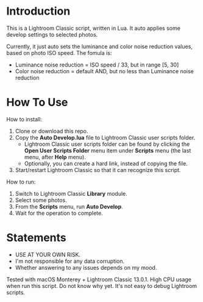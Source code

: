 # Introduction

This is a Lightroom Classic script, written in Lua. It auto applies some develop settings to selected photos.

Currently, it just auto sets the luminance and color noise reduction values, based on photo ISO speed. The fomula is:

- Luminance noise reduction = ISO speed / 33, but in range [5, 30]
- Color noise reduction = default AND, but no less than Luminance noise reduction

# How To Use

How to install:
1. Clone or download this repo.
2. Copy the **Auto Develop.lua** file to Lightroom Classic user scripts folder.
    - Lightroom Classic user scripts folder can be found by clicking the **Open User Scripts Folder** menu item under **Scripts** menu (the last menu, after **Help** menu).
    - Optionally, you can create a hard link, instead of copying the file.
3. Start/restart Lightroom Classic so that it can recognize this script.

How to run:
1. Switch to Lightroom Classic **Library** module.
2. Select some photos.
3. From the **Scripts** menu, run **Auto Develop**.
4. Wait for the operation to complete.

# Statements

- USE AT YOUR OWN RISK.
- I'm not responsible for any data corruption.
- Whether answering to any issues depends on my mood.

Tested with macOS Monterey + Lightroom Classic 13.0.1. High CPU usage when run this script. Do not know why yet. It's not easy to debug Lightroom scripts.
